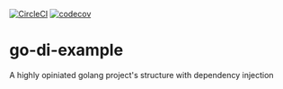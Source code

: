 [![CircleCI](https://circleci.com/gh/risoll/tokosidia.svg?style=svg)](https://circleci.com/gh/risoll/tokosidia)
[![codecov](https://codecov.io/gh/risoll/tokosidia/branch/master/graph/badge.svg)](https://codecov.io/gh/risoll/tokosidia)
# go-di-example
A highly opiniated golang project's structure with dependency injection
